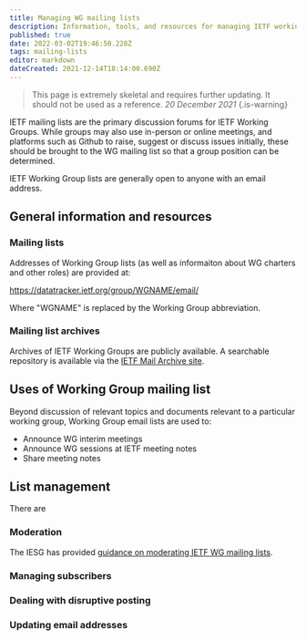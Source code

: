 ```yaml
---
title: Managing WG mailing lists
description: Information, tools, and resources for managing IETF working group mailing lists
published: true
date: 2022-03-02T19:46:50.228Z
tags: mailing-lists
editor: markdown
dateCreated: 2021-12-14T18:14:00.690Z
---
```


> This page is extremely skeletal and requires further updating. It should not be used as a reference. *20 December 2021*
{.is-warning}

IETF mailing lists are the primary discussion forums for IETF Working Groups. While groups may also use in-person or online meetings, and platforms such as Github to raise, suggest or discuss issues initially, these should be brought to the WG mailing list so that a group position can be determined.

IETF Working Group lists are generally open to anyone with an email address.

## General information and resources

### Mailing lists
Addresses of Working Group lists (as well as informaiton about WG charters and other roles) are provided at:

https://datatracker.ietf.org/group/WGNAME/email/

Where "WGNAME" is replaced by the Working Group abbreviation.

### Mailing list archives
Archives of IETF Working Groups are publicly available. A searchable repository is available via the [IETF Mail Archive site](https://mailarchive.ietf.org/arch/).

## Uses of Working Group mailing list
Beyond discussion of relevant topics and documents relevant to a particular working group, Working Group email lists are used to:
- Announce WG interim meetings
- Announce WG sessions at IETF meeting notes
- Share meeting notes

## List management
There are 

### Moderation
The IESG has provided [guidance on moderating IETF WG mailing lists](https://www.ietf.org/about/groups/iesg/statements/mailing-lists-moderation/).

### Managing subscribers

### Dealing with disruptive posting

### Updating email addresses


